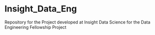 # Insight_Data_Eng
Repository for the Project developed at Insight Data Science for the Data Engineering Fellowship Project
